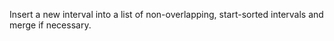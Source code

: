 Insert a new interval into a list of non-overlapping, start-sorted intervals and merge if necessary.
